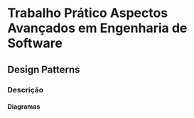 # Trabalho Prático Aspectos Avançados em Engenharia de Software
## Design Patterns

### Descrição

#### Diagramas